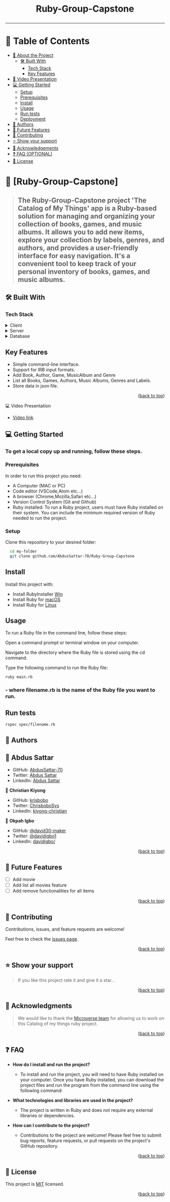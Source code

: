 <a name="readme-top"></a>

<div align="center">
<h1> <b>Ruby-Group-Capstone</b> <hr/>

</div>

<!-- TABLE OF CONTENTS -->

# 📗 Table of Contents

- [📖 About the Project](#about-project)
  - [🛠 Built With](#built-with)
    - [Tech Stack](#tech-stack)
    - [Key Features](#key-features)
- [🚀 Video Presentation ](#video-project-presentation)
- [💻 Getting Started](#getting-started)
  - [Setup](#setup)
  - [Prerequisites](#prerequisites)
  - [Install](#install)
  - [Usage](#usage)
  - [Run tests](#run-tests)
  - [Deployment](#triangular_flag_on_post-deployment)
- [👥 Authors](#authors)
- [🔭 Future Features](#future-features)
- [🤝 Contributing](#contributing)
- [⭐️ Show your support](#support)
- [🙏 Acknowledgements](#acknowledgements)
- [❓ FAQ (OPTIONAL)](#faq)
- [📝 License](#license)

<!-- PROJECT DESCRIPTION -->

# 📖 [Ruby-Group-Capstone] <a name="about-project"></a>

> ## The **Ruby-Group-Capstone** project 'The Catalog of My Things' app is a Ruby-based solution for managing and organizing your collection of books, games, and music albums. It allows you to add new items, explore your collection by labels, genres, and authors, and provides a user-friendly interface for easy navigation. It's a convenient tool to keep track of your personal inventory of books, games, and music albums.

## 🛠 Built With <a name="built-with"></a>

### Tech Stack <a name="tech-stack"></a>

<details>
  <summary>Client</summary>
  <ul>
    <li><p> <b>Ruby: </b> The primary programming language for the project.</p></li>
  </ul>
</details>

<details>
  <summary>Server</summary>
  <ul>
    <li>none</li>
  </ul>
</details>

<details>
<summary>Database</summary>
  <ul>
    <li>Postgresql</li>
  </ul>
</details>

<!-- Features -->

## Key Features <a name="key-features"></a>

- Simple command-line interface.
- Support for IRB input formats.
- Add Book, Author, Game, MusicAlbum and Genre
- List all Books, Games, Authors, Music Albums, Genres and Labels.
- Store data in json file.

<p align="right">(<a href="#readme-top">back to top</a>)</p>

💻 Video Presentation <a name="video-project-presentation"></a>

- [Video link](address/)

<!-- GETTING STARTED -->

## 💻 Getting Started <a name="getting-started"></a>

### To get a local copy up and running, follow these steps.

### Prerequisites

In order to run this project you need:

- A Computer (MAC or PC)
- Code editor (VSCode,Atom etc...)
- A browser (Chrome,Mozilla,Safari etc...)
- Version Control System (Git and Github)
- Ruby installed: To run a Ruby project, users must have Ruby installed on their system. You can include the minimum required version of Ruby needed to run the project.

### Setup

Clone this repository to your desired folder:

```sh
  cd my-folder
  git clone github.com/AbdusSattar-70/Ruby-Group-Capstone
```

## Install

Install this project with:

- Install RubyInstaller [Win](https://rubyinstaller.org/)
- Install Ruby for [macOS](https://www.ruby-lang.org/en/documentation/installation/#homebrew)
- Install Ruby for [Linux](https://www.makeuseof.com/install-ruby-on-linux/)

## Usage

To run a Ruby file in the command line, follow these steps:

Open a command prompt or terminal window on your computer.

Navigate to the directory where the Ruby file is stored using the cd command.

Type the following command to run the Ruby file:

```sh
ruby main.rb
```

### - where filename.rb is the name of the Ruby file you want to run.

## Run tests

```sh
rspec spec/filename.rb
```

<!-- AUTHORS -->

## 👥 Authors <a name="authors"></a>

## <a> 👤 Abdus Sattar </a>

- GitHub: [AbdusSattar-70](https://github.com/AbdusSattar-70)
- Twitter: [Abdus Sattar](https://twitter.com/Abdus_Sattar70)
- LinkedIn: [Abdus Sattar](https://www.linkedin.com/in/abdus-sattar70/)

👤 **Christian Kiyong**

- GitHub: [krisbobo](https://github.com/krisbobo)
- Twitter: [ChrisboboSys](https://twitter.com/ChrisboboSys)
- LinkedIn: [kiyong-christian](https://linkedin.com/in/christian-kiyong)

👤 **Okpah Igbo**

- GitHub: [@david30-maker](https://github.com/david30-maker)
- Twitter: [@davidigbo1](https://twitter.com/davidigbo1)
- LinkedIn: [davidigbo/](https://www.linkedin.com/in/davidigbo/)

<p align="right">(<a href="#readme-top">back to top</a>)</p>

<!-- FUTURE FEATURES -->

## 🔭 Future Features <a name="future-features"></a>

- [ ] Add movie
- [ ] Add list all movies feature
- [ ] Add remove functionalities for all items

<p align="right">(<a href="#readme-top">back to top</a>)</p>

<!-- CONTRIBUTING -->

## 🤝 Contributing <a name="contributing"></a>

Contributions, issues, and feature requests are welcome!

Feel free to check the [issues page](https://github.com/AbdusSattar-70/Ruby-Group-Capstone/issues).

<p align="right">(<a href="#readme-top">back to top</a>)</p>

<!-- SUPPORT -->

## ⭐️ Show your support <a name="support"></a>

> If you like this project rate it and give it a star...

<p align="right">(<a href="#readme-top">back to top</a>)</p>

<!-- ACKNOWLEDGEMENTS -->

## 🙏 Acknowledgments <a name="acknowledgements"></a>

> We would like to thank the [Microverse team](https://www.microverse.org/) for allowing us to work on this Catalog of my things ruby project.

<p align="right">(<a href="#readme-top">back to top</a>)</p>

<!-- FAQ (optional) -->

## ❓ FAQ <a name="faq"></a>

- **How do I install and run the project?**

  - To install and run the project, you will need to have Ruby installed on your computer. Once you have Ruby installed, you can download the project files and run the program from the command line using the following command:
    <br/>

- **What technologies and libraries are used in the project?**

  - The project is written in Ruby and does not require any external libraries or dependencies.

- **How can I contribute to the project?**

  - Contributions to the project are welcome! Please feel free to submit bug reports, feature requests, or pull requests on the project's GitHub repository.

<p align="right">(<a href="#readme-top">back to top</a>)</p>

<!-- LICENSE -->

## 📝 License <a name="license"></a>

This project is [MIT](./LICENSE) licensed.

<p align="right">(<a href="#readme-top">back to top</a>)</p>
